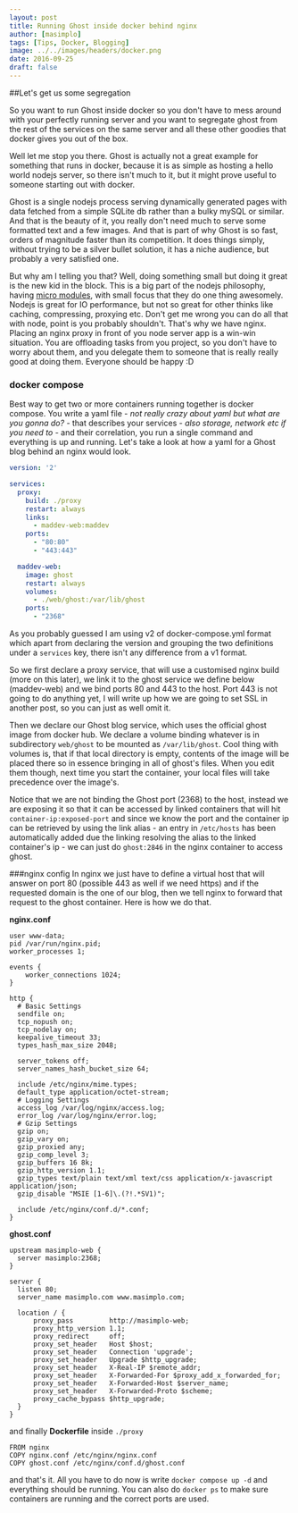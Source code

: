 ```yaml
---
layout: post
title: Running Ghost inside docker behind nginx
author: [masimplo]
tags: [Tips, Docker, Blogging]
image: ../../images/headers/docker.png
date: 2016-09-25
draft: false
---
```


##Let's get us some segregation

So you want to run Ghost inside docker so you don't have to mess around with your perfectly running server and you want to segregate ghost from the rest of the services on the same server and all these other goodies that docker gives you out of the box.

Well let me stop you there. Ghost is actually not a great example for something that runs in docker, because it is as simple as hosting a hello world nodejs server, so there isn't much to it, but it might prove useful to someone starting out with docker.

Ghost is a single nodejs process serving dynamically generated pages with data fetched from a simple SQLite db rather than a bulky mySQL or similar. And that is the beauty of it, you really don't need much to serve some formatted text and a few images. And that is part of why Ghost is so fast, orders of magnitude faster than its competition. It does things simply, without trying to be a silver bullet solution, it has a niche audience, but probably a very satisfied one.

But why am I telling you that? Well, doing something small but doing it great is the new kid in the block. This is a big part of the nodejs philosophy, having [micro modules](https://github.com/parro-it/awesome-micro-npm-packages), with small focus that they do one thing awesomely. Nodejs is great for IO performance, but not so great for other thinks like caching, compressing, proxying etc. Don't get me wrong you can do all that with node, point is you probably shouldn't. That's why we have nginx. Placing an nginx proxy in front of you node server app is a win-win situation. You are offloading tasks from you project, so you don't have to worry about them, and you delegate them to someone that is really really good at doing them. Everyone should be happy :D

### docker compose
Best way to get two or more containers running together is docker compose. You write a yaml file - *not really crazy about yaml but what are you gonna do?* - that describes your services - *also storage, network etc if you need to* - and their correlation, you run a single command and everything is up and running.
Let's take a look at how a yaml for a Ghost blog behind an nginx would look.

```yaml
version: '2'

services:
  proxy:
    build: ./proxy
    restart: always
    links:
      - maddev-web:maddev
    ports:
      - "80:80"
      - "443:443"

  maddev-web:
    image: ghost
    restart: always
    volumes:
      - ./web/ghost:/var/lib/ghost
    ports:
      - "2368"
```

As you probably guessed I am using v2 of docker-compose.yml format which apart from declaring the version and grouping the two definitions under a `services` key, there isn't any difference from a v1 format.

So we first declare a proxy service, that will use a customised nginx build (more on this later), we link it to the ghost service we define below (maddev-web) and we bind ports 80 and 443 to the host. Port 443 is not going to do anything yet, I will write up how we are going to set SSL in another post, so you can just as well omit it.

Then we declare our Ghost blog service, which uses the official ghost image from docker hub. We declare a volume binding whatever is in subdirectory `web/ghost` to be mounted as `/var/lib/ghost`. Cool thing with volumes is, that if that local directory is empty, contents of the image will be placed there so in essence bringing in all of ghost's files. When you edit them though, next time you start the container, your local files will take precedence over the image's.

Notice that we are not binding the Ghost port (2368) to the host, instead we are exposing it so that it can be accessed by linked containers that will hit `container-ip:exposed-port` and since we know the port and the container ip can be retrieved by using the link alias - an entry in `/etc/hosts` has been automatically added due the linking resolving the alias to the linked container's ip - we can just do `ghost:2846` in the nginx container to access ghost.

###nginx config
In nginx we just have to define a virtual host that will answer on port 80 (possible 443 as well if we need https) and if the requested domain is the one of our blog, then we tell nginx to forward that request to the ghost container. Here is how we do that.

**nginx.conf**
```
user www-data;
pid /var/run/nginx.pid;
worker_processes 1;

events {
    worker_connections 1024;
}

http {
  # Basic Settings
  sendfile on;
  tcp_nopush on;
  tcp_nodelay on;
  keepalive_timeout 33;
  types_hash_max_size 2048;

  server_tokens off;
  server_names_hash_bucket_size 64;

  include /etc/nginx/mime.types;
  default_type application/octet-stream;
  # Logging Settings
  access_log /var/log/nginx/access.log;
  error_log /var/log/nginx/error.log;
  # Gzip Settings
  gzip on;
  gzip_vary on;
  gzip_proxied any;
  gzip_comp_level 3;
  gzip_buffers 16 8k;
  gzip_http_version 1.1;
  gzip_types text/plain text/xml text/css application/x-javascript application/json;
  gzip_disable "MSIE [1-6]\.(?!.*SV1)";

  include /etc/nginx/conf.d/*.conf;
}
```

**ghost.conf**

```
upstream masimplo-web {
  server masimplo:2368;
}

server {
  listen 80;
  server_name masimplo.com www.masimplo.com;

  location / {
      proxy_pass         http://masimplo-web;
      proxy_http_version 1.1;
      proxy_redirect     off;
      proxy_set_header   Host $host;
      proxy_set_header   Connection 'upgrade';
      proxy_set_header   Upgrade $http_upgrade;
      proxy_set_header   X-Real-IP $remote_addr;
      proxy_set_header   X-Forwarded-For $proxy_add_x_forwarded_for;
      proxy_set_header   X-Forwarded-Host $server_name;
      proxy_set_header   X-Forwarded-Proto $scheme;
      proxy_cache_bypass $http_upgrade;
  }
}
```

and finally **Dockerfile** inside `./proxy`
```
FROM nginx
COPY nginx.conf /etc/nginx/nginx.conf
COPY ghost.conf /etc/nginx/conf.d/ghost.conf
```

and that's it. All you have to do now is write `docker compose up -d` and everything should be running. You can also do `docker ps` to make sure containers are running and the correct ports are used.
